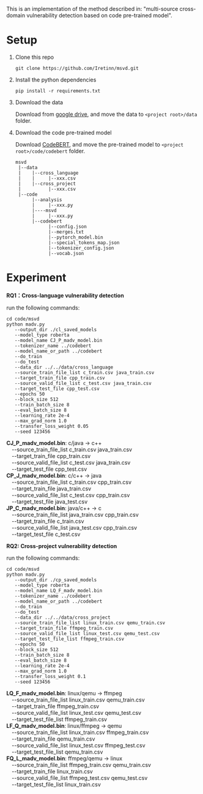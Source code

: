 This is an implementation of the method described in: "multi-source cross-domain vulnerability detection based on code pre-trained model".

# Setup
1) Clone this repo
   ```shell
   git clone https://github.com/Iretinn/msvd.git
   ```
2) Install the python dependencies
   ```
   pip install -r requirements.txt
   ```
3) Download the data
   
   Download from [google drive](https://drive.google.com/drive/folders/1H-nYa9v7n80j57R_GJrgK9wQfBS0q81B?usp=drive_link), and move the data to `<project root>/data` folder.
   
5) Download the code pre-trained model
   
   Download [CodeBERT](https://huggingface.co/microsoft/codebert-base/tree/main), and move the pre-trained model to `<project root>/code/codebert` folder.

   ```
   msvd
    |--data
    |    |--cross_language
    |    |     |--xxx.csv
    |    |--cross_project
    |          |--xxx.csv
    |--code
         |--analysis
         |     |--xxx.py
         |----msvd
         |     |--xxx.py
         |--codebert
               |--config.json
               |--merges.txt
               |--pytorch_model.bin
               |--special_tokens_map.json
               |--tokenizer_config.json
               |--vocab.json
   ```

# Experiment
**RQ1：Cross-language vulnerability detection**

run the following commands:
```
cd code/msvd
python madv.py
   --output_dir ./cl_saved_models
   --model_type roberta
   --model_name CJ_P_madv_model.bin
   --tokenizer_name ../codebert
   --model_name_or_path ../codebert
   --do_train
   --do_test
   --data_dir ../../data/cross_language
   --source_train_file_list c_train.csv java_train.csv
   --target_train_file cpp_train.csv
   --source_valid_file_list c_test.csv java_train.csv
   --target_test_file cpp_test.csv
   --epochs 50
   --block_size 512
   --train_batch_size 8
   --eval_batch_size 8
   --learning_rate 2e-4
   --max_grad_norm 1.0
   --transfer_loss_weight 0.05
   --seed 123456
```
**CJ_P_madv_model.bin**: c/java -> c++<br />
&emsp;--source_train_file_list c_train.csv java_train.csv<br />
&emsp;--target_train_file cpp_train.csv<br />
&emsp;--source_valid_file_list c_test.csv java_train.csv<br />
&emsp;--target_test_file cpp_test.csv<br />
**CP_J_madv_model.bin**: c/c++ -> java<br />
&emsp;--source_train_file_list c_train.csv cpp_train.csv<br />
&emsp;--target_train_file java_train.csv<br />
&emsp;--source_valid_file_list c_test.csv cpp_train.csv<br />
&emsp;--target_test_file java_test.csv<br />
**JP_C_madv_model.bin**: java/c++ -> c<br />
&emsp;--source_train_file_list java_train.csv cpp_train.csv<br />
&emsp;--target_train_file c_train.csv<br />
&emsp;--source_valid_file_list java_test.csv cpp_train.csv<br />
&emsp;--target_test_file c_test.csv<br />

**RQ2: Cross-project vulnerability detection**

run the following commands:
```
cd code/msvd
python madv.py 
   --output_dir ./cp_saved_models
   --model_type roberta
   --model_name LQ_F_madv_model.bin
   --tokenizer_name ../codebert
   --model_name_or_path ../codebert
   --do_train
   --do_test
   --data_dir ../../data/cross_project
   --source_train_file_list linux_train.csv qemu_train.csv
   --target_train_file ffmpeg_train.csv
   --source_valid_file_list linux_test.csv qemu_test.csv
   --target_test_file_list ffmpeg_train.csv
   --epochs 50
   --block_size 512
   --train_batch_size 8
   --eval_batch_size 8
   --learning_rate 2e-4
   --max_grad_norm 1.0
   --transfer_loss_weight 0.1
   --seed 123456
```
**LQ_F_madv_model.bin**: linux/qemu -> ffmpeg<br />
&emsp;--source_train_file_list linux_train.csv qemu_train.csv<br />
&emsp;--target_train_file ffmpeg_train.csv<br />
&emsp;--source_valid_file_list linux_test.csv qemu_test.csv<br />
&emsp;--target_test_file_list ffmpeg_train.csv<br />
**LF_Q_madv_model.bin**: linux/ffmpeg -> qemu<br />
&emsp;--source_train_file_list linux_train.csv ffmpeg_train.csv<br />
&emsp;--target_train_file qemu_train.csv<br />
&emsp;--source_valid_file_list linux_test.csv ffmpeg_test.csv<br />
&emsp;--target_test_file_list qemu_train.csv<br />
**FQ_L_madv_model.bin**: ffmpeg/qemu -> linux<br />
&emsp;--source_train_file_list ffmpeg_train.csv qemu_train.csv<br />
&emsp;--target_train_file linux_train.csv<br />
&emsp;--source_valid_file_list ffmpeg_test.csv qemu_test.csv<br />
&emsp;--target_test_file_list linux_train.csv<br />
